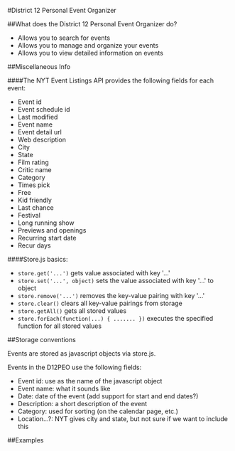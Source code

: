 #District 12 Personal Event Organizer

##What does the District 12 Personal Event Organizer do?
- Allows you to search for events
- Allows you to manage and organize your events
- Allows you to view detailed information on events

##Miscellaneous Info

####The NYT Event Listings API provides the following fields for each event:
- Event id
- Event schedule id
- Last modified
- Event name
- Event detail url
- Web description
- City
- State
- Film rating
- Critic name
- Category
- Times pick
- Free
- Kid friendly
- Last chance
- Festival
- Long running show
- Previews and openings
- Recurring start date
- Recur days

####Store.js basics:
- `store.get('...')` gets value associated with key '...'
- `store.set('...', object)` sets the value associated with key '...' to object
- `store.remove('...')` removes the key-value pairing with key '...'
- `store.clear()` clears all key-value pairings from storage
- `store.getAll()` gets all stored values
- `store.forEach(function(...) { ....... })` executes the specified function for
	all stored values

##Storage conventions

Events are stored as javascript objects via store.js.

Events in the D12PEO use the following fields:
- Event id: use as the name of the javascript object
- Event name: what it sounds like
- Date: date of the event (add support for start and end dates?)
- Description: a short description of the event
- Category: used for sorting (on the calendar page, etc.)
- Location...?: NYT gives city and state, but not sure if we want to include this

##Examples
